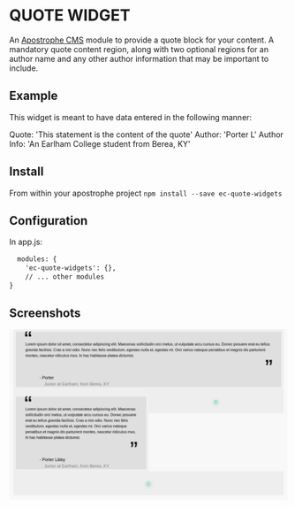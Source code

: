 # QUOTE WIDGET
An [Apostrophe CMS](http://apostrophecms.org/) module to provide a quote block
for your content. A mandatory quote content region, along with two optional
regions for an author name and any other author information that may be
important to include.

## Example
This widget is meant to have data entered in the following manner:

Quote: 'This statement is the content of the quote'
Author: 'Porter L'
Author Info: 'An Earlham College student from Berea, KY'


## Install
From within your apostrophe project `npm install --save ec-quote-widgets`

## Configuration
In app.js:

```
  modules: {
    'ec-quote-widgets': {},
    // ... other modules
}
```

## Screenshots
![Alt text](/demo/screenshot1.png?raw=true "screenshot 1")
